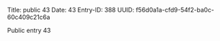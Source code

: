 Title: public 43
Date: 43
Entry-ID: 388
UUID: f56d0a1a-cfd9-54f2-ba0c-60c409c21c6a

Public entry 43

